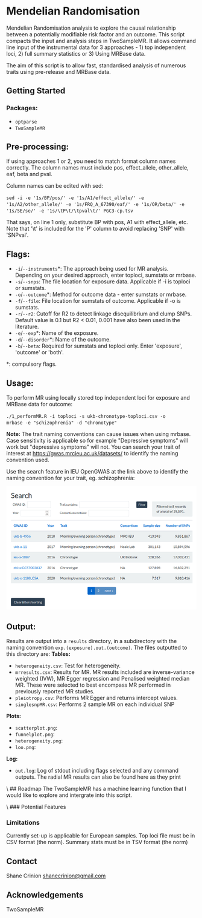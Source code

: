 # Mendelian Randomisation
Mendelian Randomisation analysis to explore the causal relationship between a potentially modifiable risk factor and an outcome. This script compacts the input and analysis steps in TwoSampleMR. It allows command line input of the instrumental data for 3 approaches - 1) top independent loci, 2) full summary statistics or 3) Using MRBase data. 

The aim of this script is to allow fast, standardised analysis of numerous traits using pre-release and MRBase data.


<!-- GETTING STARTED -->
## Getting Started
### Packages:
- <code>optparse</code>
- <code>TwoSampleMR</code>

## Pre-processing:
If using approaches 1 or 2, you need to match format column names correctly. The column names must include pos, effect_allele, other_allele, eaf, beta and pval.

Column names can be edited with sed:

<code>sed -i -e '1s/BP/pos/' -e '1s/A1/effect_allele/' -e '1s/A2/other_allele/' -e '1s/FRQ_A_67390/eaf/' -e '1s/OR/beta/' -e '1s/SE/se/' -e '1s/\tP\t/\tpval\t/' PGC3-cp.tsv</code>

That says, on line 1 only, substitute BP with pos, A1 with effect_allele, etc. Note that '\t' is included for the 'P' column to avoid replacing 'SNP' with 'SNPval'. 

<!-- USAGE EXAMPLES -->
## Flags:
- <code>-i</code>/<code>--instruments</code>\*:  The approach being used for MR analysis. Depending on your desired approach, enter toploci, sumstats or mrbase.  
- <code>-s</code>/<code>--snps</code>: The file location for exposure data. Applicable if </code>-i</code> is toploci or sumstats.
- <code>-o</code>/<code>--outcome</code>\*: Method for outcome data - enter sumstats or mrbase.
- <code>-f</code>/<code>--file</code>: File location for sumstats of outcome. Applicable if -o is sumstats. 
- <code>-r</code>/<code>--r2</code>: Cutoff for R2 to detect linkage disequilibrium and clump SNPs. Default value is 0.1 but R2 < 0.01, 0.001 have also been used in the literature.
- <code>-e</code>/<code>--exp</code>\*: Name of the exposure.
- <code>-d</code>/<code>--disorder</code>\*: Name of the outcome.
- <code>-b</code>/<code>--beta</code>\: Required for sumstats and toploci only. Enter 'exposure', 'outcome' or 'both'.

\*: compulsory flags.

## Usage:

To perform MR using locally stored top independent loci for exposure and MRBase data for outcome: 

<code>./1_performMR.R  -i toploci -s ukb-chronotype-toploci.csv -o mrbase -e "schizophrenia" -d "chronotype" </code> 

<b>Note:</b> The trait naming conventions can cause issues when using mrbase. Case sensitivity is applicable so for example "Depressive symptoms" will work but "depressive symptoms" will not. You can search your trait of interest at https://gwas.mrcieu.ac.uk/datasets/ to identify the naming convention used.

Use the search feature in IEU OpenGWAS at the link above to identify the naming convention for your trait, eg. schizophrenia:

![Search](./img/GWAS_search.png)

## Output:
Results are output into a <code>results</code> directory, in a subdirectory with the naming convention <code>exp.(exposure).out.(outcome)</code>. The files outputted to this directory are:
<b>Tables:</b>
- <code>heterogeneity.csv</code>: Test for heterogeneity.  
- <code>mrresults.csv</code>: Results for MR. MR results included are inverse-variance weighted (IVW), MR Egger regression and Penalised weighted median MR. These were selected to best encompass MR performed in previously reported MR studies. 
- <code>pleiotropy.csv</code>: Performs MR Egger and returns intercept values.
- <code>singlesnpMR.csv</code>: Performs 2 sample MR on each individual SNP

<b>Plots:</b>
- <code>scatterplot.png</code>:  
- <code>funnelplot.png</code>: 
- <code>heterogeneity.png</code>:
- <code>loo.png</code>:

<b>Log:</b>
- <code>out.log</code>: Log of stdout including flags selected and any command outputs. The radial MR results can also be found here as they print


<!-- ROADMAP -->
\\ ## Roadmap
The TwoSampleMR has a machine learning function that I would like to explore and intergrate into this script.

\\ ### Potential Features

### Limitations 
Currently set-up is applicable for European samples.
Top loci file must be in CSV format (the norm).
Summary stats must be in TSV format (the norm)

<!-- CONTACT -->
## Contact
Shane Crinion
shanecrinion@gmail.com

<!-- ACKNOWLEDGEMENTS -->
## Acknowledgements
TwoSampleMR
